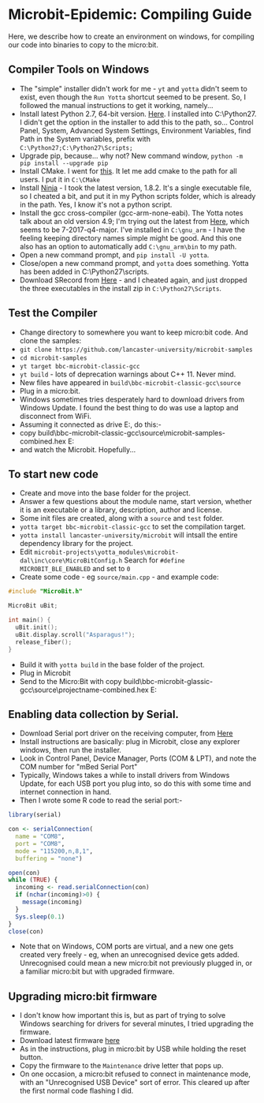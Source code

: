 # Microbit-Epidemic: Compiling Guide

Here, we describe how to create an environment on windows, for compiling our code into binaries to copy to the micro:bit.

## Compiler Tools on Windows

* The "simple" installer didn't work for me - `yt` and `yotta` didn't seem to exist, even though the `Run Yotta` shortcut seemed to be
present. So, I followed the manual instructions to get it working, namely...
* Install latest Python 2.7, 64-bit version. [Here](https://www.python.org/ftp/python/2.7.14/python-2.7.14.amd64.msi). I installed into 
C:\Python27. I didn't get the option in the installer to add this to the path, so... Control Panel, System, Advanced System Settings, 
Environment Variables, find Path in the System variables, prefix with `C:\Python27;C:\Python27\Scripts;`
* Upgrade pip, because... why not? New command window, `python -m pip install --upgrade pip`
* Install CMake. I went for [this](https://cmake.org/files/v3.11/cmake-3.11.1-win64-x64.msi). It let me add cmake to the path for
all users. I put it in `C:\CMake`
* Install [Ninja](https://github.com/ninja-build/ninja/releases) - I took the latest version, 1.8.2. It's a single executable file, so I
cheated a bit, and put it in my Python scripts folder, which is already in the path. Yes, I know it's not a python script.
* Install the gcc cross-compiler (gcc-arm-none-eabi). The Yotta notes talk about an old version 4.9; I'm trying out the latest from [Here](https://developer.arm.com/open-source/gnu-toolchain/gnu-rm/downloads),
which seems to be 7-2017-q4-major. I've installed in `C:\gnu_arm` - I have the feeling keeping directory names simple might be good.
And this one also has an option to automatically add `C:\gnu_arm\bin` to my path.
* Open a new command prompt, and `pip install -U yotta`.
* Close/open a new command prompt, and `yotta` does something. Yotta has been added in C:\Python27\scripts.
* Download SRecord from [Here](http://srecord.sourceforge.net/download.html) - and I cheated again, and just dropped the three executables 
in the install zip in `C:\Python27\Scripts`.

## Test the Compiler

* Change directory to somewhere you want to keep micro:bit code. And clone the samples:
* `git clone https://github.com/lancaster-university/microbit-samples`
* `cd microbit-samples`
* `yt target bbc-microbit-classic-gcc`
* `yt build` - lots of deprecation warnings about C++ 11. Never mind.
* New files have appeared in `build\bbc-microbit-classic-gcc\source`
* Plug in a micro:bit. 
* Windows sometimes tries desperately hard to download drivers from Windows Update. I found the best thing to do was use a laptop and disconnect from WiFi.
* Assuming it connected as drive E:, do this:-
* copy build\bbc-microbit-classic-gcc\source\microbit-samples-combined.hex E:
* and watch the Microbit. Hopefully... 

## To start new code

* Create and move into the base folder for the project.
* Answer a few questions about the module name, start version, whether it is an executable or a library, description, author and license.
* Some init files are created, along with a `source` and `test` folder.
* `yotta target bbc-microbit-classic-gcc` to set the compilation target.
* `yotta install lancaster-university/microbit` will intsall the entire dependency library for the project.
* Edit `microbit-projects\yotta_modules\microbit-dal\inc\core\MicroBitConfig.h` Search for `#define MICROBIT_BLE_ENABLED` and set to `0`
* Create some code - eg `source/main.cpp` - and example code:
```C
#include "MicroBit.h"

MicroBit uBit;

int main() {
  uBit.init();
  uBit.display.scroll("Asparagus!");
  release_fiber();
}
```

* Build it with `yotta build` in the base folder of the project. 
* Plug in Microbit
* Send to the Micro:Bit with copy build\bbc-microbit-glassic-gcc\source\projectname-combined.hex E:

## Enabling data collection by Serial.

* Download Serial port driver on the receiving computer, from [Here](https://os.mbed.com/handbook/Windows-serial-configuration)
* Install instructions are basically: plug in Microbit, close any explorer windows, then run the installer.
* Look in Control Panel, Device Manager, Ports (COM & LPT), and note the COM number for "mBed Serial Port"
* Typically, Windows takes a while to install drivers from Windows Update, for each USB port you plug into, so do this with
some time and internet connection in hand.
* Then I wrote some R code to read the serial port:-

```R
library(serial)

con <- serialConnection(
  name = "COM8",
  port = "COM8",
  mode = "115200,n,8,1",
  buffering = "none")

open(con)
while (TRUE) {
  incoming <- read.serialConnection(con)
  if (nchar(incoming)>0) {
    message(incoming)
  }
  Sys.sleep(0.1)
}
close(con)
```

* Note that on Windows, COM ports are virtual, and a new one gets created very freely - eg, when an unrecognised device gets added. Unrecognised
could mean a new micro:bit not previously plugged in, or a familiar micro:bit but with upgraded firmware.

## Upgrading micro:bit firmware

* I don't know how important this is, but as part of trying to solve Windows searching for drivers for several minutes, I tried upgrading the
firmware.
* Download latest firmware [here](https://support.microbit.org/support/solutions/articles/19000019131-how-to-upgrade-the-firmware-on-the-micro-bit)
* As in the instructions, plug in micro:bit by USB while holding the reset button.
* Copy the firmware to the `Maintenance` drive letter that pops up.
* On one occasion, a micro:bit refused to connect in maintenance mode, with an "Unrecognised USB Device" sort of error. This cleared 
up after the first normal code flashing I did.
